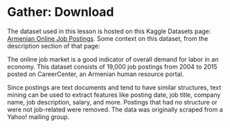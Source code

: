 # Gather: Download

The dataset used in this lesson is hosted on this Kaggle Datasets page: [Armenian Online Job Postings](https://www.kaggle.com/udacity/armenian-online-job-postings). 
Some context on this dataset, from the description section of that page:

The online job market is a good indicator of overall demand for labor in an economy. 
This dataset consists of 19,000 job postings from 2004 to 2015 posted on CareerCenter, an Armenian human resource portal.

Since postings are text documents and tend to have similar structures, 
text mining can be used to extract features like posting date, job title, company name, job description, salary, and more. 
Postings that had no structure or were not job-related were removed. The data was originally scraped from a Yahoo! mailing group.